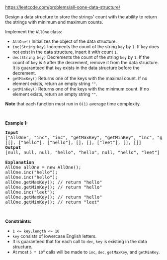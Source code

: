 https://leetcode.com/problems/all-oone-data-structure/

<div class="content__u3I1 question-content__JfgR"><div><p>Design a data structure to store the strings' count with the ability to return the strings with minimum and maximum counts.</p>

<p>Implement the <code>AllOne</code> class:</p>

<ul>
	<li><code>AllOne()</code> Initializes the object of the data structure.</li>
	<li><code>inc(String key)</code> Increments the count of the string <code>key</code> by <code>1</code>. If <code>key</code> does not exist in the data structure, insert it with count <code>1</code>.</li>
	<li><code>dec(String key)</code> Decrements the count of the string <code>key</code> by <code>1</code>. If the count of <code>key</code> is <code>0</code> after the decrement, remove it from the data structure. It is guaranteed that <code>key</code> exists in the data structure before the decrement.</li>
	<li><code>getMaxKey()</code> Returns one of the keys with the maximal count. If no element exists, return an empty string <code>""</code>.</li>
	<li><code>getMinKey()</code> Returns one of the keys with the minimum count. If no element exists, return an empty string <code>""</code>.</li>
</ul>

<p><strong>Note</strong> that each function must run in <code>O(1)</code> average time complexity.</p>

<p>&nbsp;</p>
<p><strong>Example 1:</strong></p>

<pre><strong>Input</strong>
["AllOne", "inc", "inc", "getMaxKey", "getMinKey", "inc", "getMaxKey", "getMinKey"]
[[], ["hello"], ["hello"], [], [], ["leet"], [], []]
<strong>Output</strong>
[null, null, null, "hello", "hello", null, "hello", "leet"]

<strong>Explanation</strong>
AllOne allOne = new AllOne();
allOne.inc("hello");
allOne.inc("hello");
allOne.getMaxKey(); // return "hello"
allOne.getMinKey(); // return "hello"
allOne.inc("leet");
allOne.getMaxKey(); // return "hello"
allOne.getMinKey(); // return "leet"
</pre>

<p>&nbsp;</p>
<p><strong>Constraints:</strong></p>

<ul>
	<li><code>1 &lt;= key.length &lt;= 10</code></li>
	<li><code>key</code> consists of lowercase English letters.</li>
	<li>It is guaranteed that for each call to <code>dec</code>, <code>key</code> is existing in the data structure.</li>
	<li>At most <code>5 * 10<sup>4</sup></code>&nbsp;calls will be made to <code>inc</code>, <code>dec</code>, <code>getMaxKey</code>, and <code>getMinKey</code>.</li>
</ul>
</div></div>
